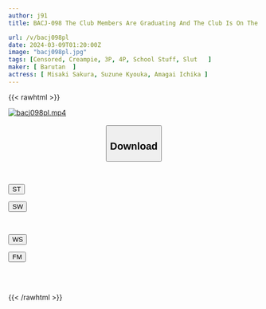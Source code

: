 ```yaml
---
author: j91
title: BACJ-098 The Club Members Are Graduating And The Club Is On The Verge Of Being Abolished! Recruitment Activities Super Strengthened! Group Slut Seduction To Survive Club Activities

url: /v/bacj098pl
date: 2024-03-09T01:20:00Z
image: "bacj098pl.jpg"
tags: [Censored, Creampie, 3P, 4P, School Stuff, Slut	]
maker: [ Barutan  ]
actress: [ Misaki Sakura, Suzune Kyouka, Amagai Ichika ]
---
```



{{< rawhtml >}}

<div class="video" data-videoid="dplb374aWDhkvgr">
    <a href="javascript:;">
        <img src="/v/bacj098pl/bacj098pl.jpg" width="WIDTH" height="HEIGHT" alt="bacj098pl.mp4" loading="lazy">
    </a>
</div>

<script type="text/javascript" src="https://j91.asia/asset/on-demand-st.js"></script>

<br>
  <link rel="stylesheet" href="https://j91.asia/asset/bs5.css">
  
  <center>
  <button class="btn btn-primary" type="button" data-bs-toggle="collapse" data-bs-target=".multi-collapse" aria-expanded="false" aria-controls="multiCollapseExample1 multiCollapseExample2"><h2>Download</h2></button></center>
</p>
<div class="row">
  <div class="col">
    <div class="collapse multi-collapse" id="multiCollapseExample1">
      <div class="card card-body">
	      	      <br>
<div class="buttons">  
<p><a href="https://streamtape.to/v/dplb374aWDhkvgr" target="_blank"><button class="btn-hover color-3"><i class="fa fa-download"></i> ST</button></a></p>
<p><a href="https://cdnwish.com/lh1h7we2khvs" target="_blank"><button class="btn-hover color-2"><i class="fa fa-download"></i> SW</button></a></p></div>
    </div>
  </div>
</div>
  <div class="col">
    <div class="collapse multi-collapse" id="multiCollapseExample2">
      <div class="card card-body">
	      <br>
<div class="buttons">
<p><a href="https://wolfstream.tv/zi3iyptknqzk"><button class="btn-hover color-9"><i class="fa fa-download"></i> WS</button></a></p>
<p><a href="https://filemoon.sx/d/51pdpx96025i"><button class="btn-hover color-8"><i class="fa fa-download"></i> FM</button></a></p></div>
<br><br>
      </div>
    </div>
  </div>
</div>

{{< /rawhtml >}}